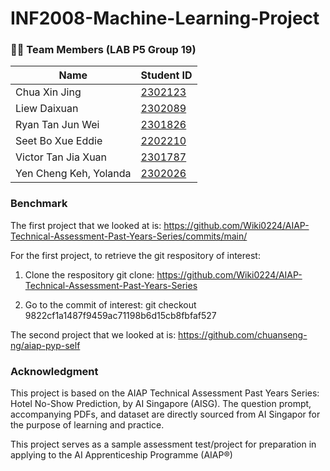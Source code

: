 # INF2008-Machine-Learning-Project

### 🧑‍💻️ Team Members (LAB P5 Group 19)

| Name                   | Student ID                                         |
| ---------------------- | -------------------------------------------------- |
| Chua Xin Jing          | [2302123](mailto:2302123@sit.singaporetech.edu.sg) |
| Liew Daixuan           | [2302089](mailto:2302089@sit.singaporetech.edu.sg) |
| Ryan Tan Jun Wei       | [2301826](mailto:2301826@sit.singaporetech.edu.sg) |
| Seet Bo Xue Eddie      | [2202210](mailto:2202210@sit.singaporetech.edu.sg) |
| Victor Tan Jia Xuan    | [2301787](mailto:2301787@sit.singaporetech.edu.sg) |
| Yen Cheng Keh, Yolanda | [2302026](mailto:2302026@sit.singaporetech.edu.sg) |

### Benchmark

The first project that we looked at is:
https://github.com/Wiki0224/AIAP-Technical-Assessment-Past-Years-Series/commits/main/

For the first project, to retrieve the git respository of interest:

1. Clone the respository git clone:
   <https://github.com/Wiki0224/AIAP-Technical-Assessment-Past-Years-Series>

2. Go to the commit of interest: git checkout
   9822cf1a1487f9459ac71198b6d15cb8fbfaf527

The second project that we looked at is:
<https://github.com/chuanseng-ng/aiap-pyp-self>

### Acknowledgment

This project is based on the AIAP Technical Assessment Past Years Series: Hotel
No-Show Prediction, by AI Singapore (AISG). The question prompt, accompanying
PDFs, and dataset are directly sourced from AI Singapor for the purpose of
learning and practice.

This project serves as a sample assessment test/project for preparation in
applying to the AI Apprenticeship Programme (AIAP®)
